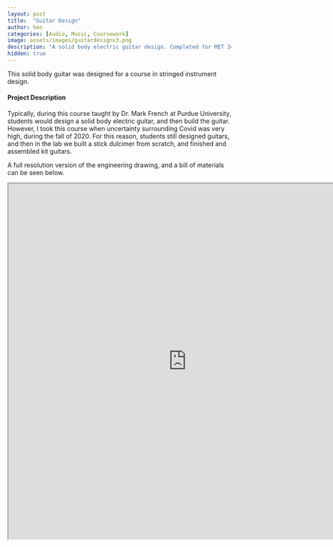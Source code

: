 ```yaml
---
layout: post
title:  "Guitar Design"
author: ben
categories: [Audio, Music, Coursework]
image: assets/images/guitardesignv3.png
description: "A solid body electric guitar design. Completed for MET 349 - Stringed Instrument Design & Manufacturing at Purdue University."
hidden: true
---
```


This solid body guitar was designed for a course in stringed instrument design.

#### Project Description

Typically, during this course taught by Dr. Mark French at Purdue University, students would design a solid body electric guitar, and then build the guitar. However, I took this course when uncertainty surrounding Covid was very high, during the fall of 2020. For this reason, students still designed guitars, and then in the lab we built a stick dulcimer from scratch, and finished and assembled kit guitars.

A full resolution version of the engineering drawing, and a bill of materials can be seen below.

<iframe src="https://drive.google.com/file/d/12lxeUbwWzWTe9_YFP5y_dMUhRZr8N5Zk/preview" width="800" height="800" allow="autoplay"></iframe>
<!-- ```html
---
layout: post
title:  "Inception Movie"
author: john
categories: [ Jekyll, tutorial ]
tags: [red, yellow]
image: assets/images/11.jpg
description: "My review of Inception movie. Actors, directing and more."
rating: 4.5
---
``` -->
